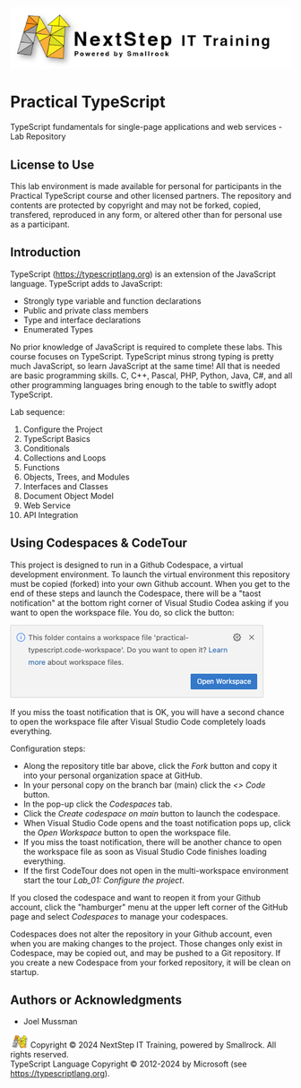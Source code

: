 ![NSITT](./.resources/ns-banner.png)

# Practical TypeScript

TypeScript fundamentals for single-page applications and web services - Lab Repository

## License to Use

This lab environment is made available for personal for participants in the Practical TypeScript course and other licensed partners.
The repository and contents are protected by copyright and may not be forked, copied, transfered, reproduced in any form, or altered other than for personal use as a participant.

## Introduction

TypeScript (https://typescriptlang.org) is an extension of the JavaScript language.
TypeScript adds to JavaScript:
* Strongly type variable and function declarations
* Public and private class members
* Type and interface declarations
* Enumerated Types

No prior knowledge of JavaScript is required to complete these labs.
This course focuses on TypeScript.
TypeScript minus strong typing is pretty much JavaScript, so learn JavaScript at the same time!
All that is needed are basic programming skills.
C, C++, Pascal, PHP, Python, Java, C#, and all other programming languages bring enough to the table to switfly adopt TypeScript.

Lab sequence:
1. Configure the Project
1. TypeScript Basics
1. Conditionals
1. Collections and Loops
1. Functions
1. Objects, Trees, and Modules
1. Interfaces and Classes
1. Document Object Model
1. Web Service
1. API Integration

## Using Codespaces & CodeTour

This project is designed to run in a Github Codespace, a virtual development environment.
To launch the virtual environment this repository must be copied (forked) into your own Github account.
When you get to the end of these steps and launch the Codespace, there will be a "taost notification" at the bottom right corner
of Visual Studio Codea asking if you want to open the workspace file.
You do, so click the button:

![toast](./.resources/toast.png)

If you miss the toast notification that is OK, you will have a second chance to open the workspace file after Visual Studio Code completely
loads everything.

Configuration steps:

* Along the repository title bar above, click the *Fork* button and copy it into your personal organization space at GitHub.
* In your personal copy on the branch bar (main) click the *<> Code* button.
* In the pop-up click the *Codespaces* tab.
* Click the *Create codespace on main* button to launch the codespace.
* When Visual Studio Code opens and the toast notification pops up, click the *Open Workspace* button to open the workspace file.
* If you miss the toast notification, there will be another chance to open the workspace file as soon as Visual Studio Code finishes loading everything.
* If the first CodeTour does not open in the multi-workspace environment start the tour *Lab_01: Configure the project*.

If you closed the codespace and want to reopen it from your Github account, click the "hamburger" menu at the upper
left corner of the GitHub page and select *Codespaces* to manage your codespaces.

Codespaces does not alter the repository in your Github account, even when you are making changes to the project.
Those changes only exist in Codespace, may be copied out, and may be pushed to a Git repository.
If you create a new Codespace from your forked repository, it will be clean on startup.

## Authors or Acknowledgments

* Joel Mussman

![Logo](./.resources/ns-logo-small.png) Copyright &copy; 2024 NextStep IT Training, powered by Smallrock. All rights reserved.<br>
TypeScript Language Copyright &copy; 2012-2024 by Microsoft (see https://typescriptlang.org).